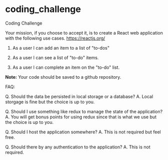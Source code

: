 # coding_challenge
Coding Challenge 

Your mission, if you choose to accept it, is to create a React web application with the following use cases. https://reactjs.org/

1. As a user I can add an item to a list of "to-dos"

2. As a user I can see a list of "to-do" items. 

3. As a user I can complete an item on the "to-do" list.


**Note:** Your code should be saved to a github repository. 

FAQ: 

Q. Should the data be persisted in local storage or a database?
A. Local storgage is fine but the choice is up to you.

Q. Should I use something like redux to manage the state of the application?
A. You will get bonus points for using redux since that is what we use but the choice is up to you. 

Q. Should I host the application somewhere?
A. This is not required but feel free.

Q. Should there by any authentication to the application?
A. This is not required. 
